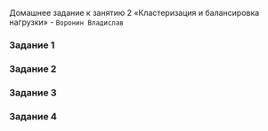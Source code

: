 Домашнее задание к занятию 2 «Кластеризация и балансировка нагрузки» - `Воронин Владислав`

### Задание 1



### Задание 2



### Задание 3



### Задание 4


